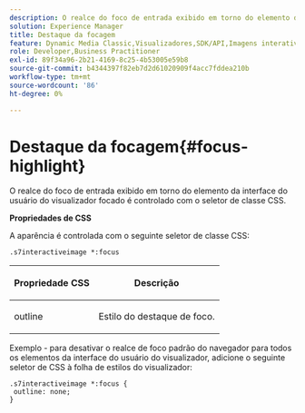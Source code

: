 ```yaml
---
description: O realce do foco de entrada exibido em torno do elemento da interface do usuário do visualizador focado é controlado com o seletor de classe CSS.
solution: Experience Manager
title: Destaque da focagem
feature: Dynamic Media Classic,Visualizadores,SDK/API,Imagens interativas
role: Developer,Business Practitioner
exl-id: 89f34a96-2b21-4169-8c25-4b53005e59b8
source-git-commit: b4344397f82eb7d2d61020909f4acc7fddea210b
workflow-type: tm+mt
source-wordcount: '86'
ht-degree: 0%

---
```


# Destaque da focagem{#focus-highlight}

O realce do foco de entrada exibido em torno do elemento da interface do usuário do visualizador focado é controlado com o seletor de classe CSS.

<!--<a id="section_061E550C1C1D4DB2BD663A898895B38C"></a>-->

**Propriedades de CSS**

A aparência é controlada com o seguinte seletor de classe CSS:

```
.s7interactiveimage *:focus
```

<table id="table_94EE3F5BBE4547C0B4943471CEE7EDE4"> 
 <thead> 
  <tr> 
   <th colname="col1" class="entry"> <p> Propriedade CSS </p> </th> 
   <th colname="col2" class="entry"> <p>Descrição </p> </th> 
  </tr> 
 </thead>
 <tbody> 
  <tr> 
   <td colname="col1"> <p> <span class="codeph"> outline  </span> </p> </td> 
   <td colname="col2"> <p>Estilo do destaque de foco. </p> </td> 
  </tr> 
 </tbody> 
</table>

Exemplo - para desativar o realce de foco padrão do navegador para todos os elementos da interface do usuário do visualizador, adicione o seguinte seletor de CSS à folha de estilos do visualizador:

```
.s7interactiveimage *:focus { 
 outline: none; 
}
```
